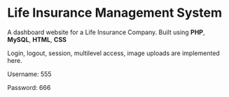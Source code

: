# Life Insurance Management System
A dashboard website for a Life Insurance Company.
Built using **PHP**, **MySQL**, **HTML**, **CSS**

Login, logout, session, multilevel access, image uploads
are implemented here.

Username: 555 

Password: 666

